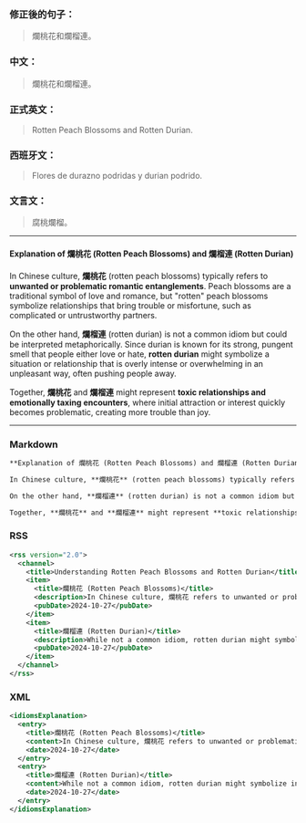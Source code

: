 ### 修正後的句子：
> 爛桃花和爛榴連。

### 中文：
> 爛桃花和爛榴連。

### 正式英文：
> Rotten Peach Blossoms and Rotten Durian.

### 西班牙文：
> Flores de durazno podridas y durian podrido.

### 文言文：
> 腐桃爛榴。

---

#### Explanation of **爛桃花 (Rotten Peach Blossoms)** and **爛榴連 (Rotten Durian)**

In Chinese culture, **爛桃花** (rotten peach blossoms) typically refers to **unwanted or problematic romantic entanglements**. Peach blossoms are a traditional symbol of love and romance, but "rotten" peach blossoms symbolize relationships that bring trouble or misfortune, such as complicated or untrustworthy partners.

On the other hand, **爛榴連** (rotten durian) is not a common idiom but could be interpreted metaphorically. Since durian is known for its strong, pungent smell that people either love or hate, **rotten durian** might symbolize a situation or relationship that is overly intense or overwhelming in an unpleasant way, often pushing people away.

Together, **爛桃花** and **爛榴連** might represent **toxic relationships and emotionally taxing encounters**, where initial attraction or interest quickly becomes problematic, creating more trouble than joy.

---

### Markdown

```markdown
**Explanation of 爛桃花 (Rotten Peach Blossoms) and 爛榴連 (Rotten Durian)**

In Chinese culture, **爛桃花** (rotten peach blossoms) typically refers to **unwanted or problematic romantic entanglements**. Peach blossoms are a traditional symbol of love and romance, but "rotten" peach blossoms symbolize relationships that bring trouble or misfortune, such as complicated or untrustworthy partners.

On the other hand, **爛榴連** (rotten durian) is not a common idiom but could be interpreted metaphorically. Since durian is known for its strong, pungent smell that people either love or hate, **rotten durian** might symbolize a situation or relationship that is overly intense or overwhelming in an unpleasant way, often pushing people away.

Together, **爛桃花** and **爛榴連** might represent **toxic relationships and emotionally taxing encounters**, where initial attraction or interest quickly becomes problematic, creating more trouble than joy.
```

### RSS

```xml
<rss version="2.0">
  <channel>
    <title>Understanding Rotten Peach Blossoms and Rotten Durian</title>
    <item>
      <title>爛桃花 (Rotten Peach Blossoms)</title>
      <description>In Chinese culture, 爛桃花 refers to unwanted or problematic romantic entanglements, where the relationship brings more trouble than joy.</description>
      <pubDate>2024-10-27</pubDate>
    </item>
    <item>
      <title>爛榴連 (Rotten Durian)</title>
      <description>While not a common idiom, rotten durian might symbolize intense or overwhelming relationships, often pushing people away due to emotional strain.</description>
      <pubDate>2024-10-27</pubDate>
    </item>
  </channel>
</rss>
```

### XML

```xml
<idiomsExplanation>
  <entry>
    <title>爛桃花 (Rotten Peach Blossoms)</title>
    <content>In Chinese culture, 爛桃花 refers to unwanted or problematic romantic entanglements, where the relationship brings more trouble than joy.</content>
    <date>2024-10-27</date>
  </entry>
  <entry>
    <title>爛榴連 (Rotten Durian)</title>
    <content>While not a common idiom, rotten durian might symbolize intense or overwhelming relationships, often pushing people away due to emotional strain.</content>
    <date>2024-10-27</date>
  </entry>
</idiomsExplanation>
```

